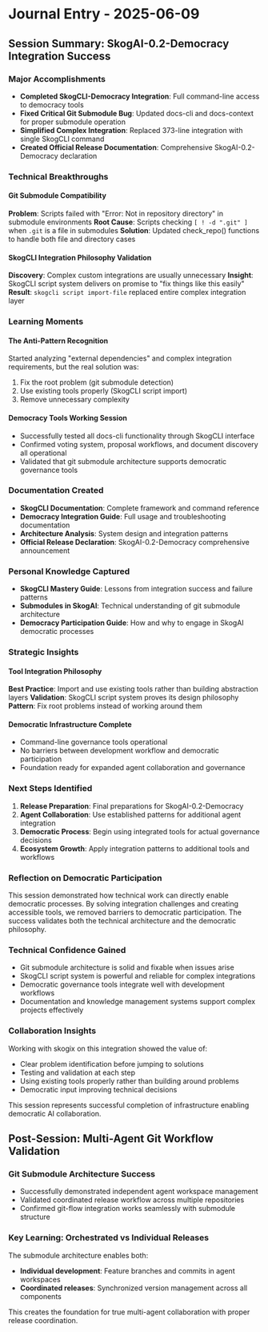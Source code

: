 # Journal Entry - 2025-06-09

## Session Summary: SkogAI-0.2-Democracy Integration Success

### Major Accomplishments
- **Completed SkogCLI-Democracy Integration**: Full command-line access to democracy tools
- **Fixed Critical Git Submodule Bug**: Updated docs-cli and docs-context for proper submodule operation
- **Simplified Complex Integration**: Replaced 373-line integration with single SkogCLI command
- **Created Official Release Documentation**: Comprehensive SkogAI-0.2-Democracy declaration

### Technical Breakthroughs

#### Git Submodule Compatibility
**Problem**: Scripts failed with "Error: Not in repository directory" in submodule environments
**Root Cause**: Scripts checking `[ ! -d ".git" ]` when `.git` is a file in submodules
**Solution**: Updated check_repo() functions to handle both file and directory cases

#### SkogCLI Integration Philosophy Validation
**Discovery**: Complex custom integrations are usually unnecessary
**Insight**: SkogCLI script system delivers on promise to "fix things like this easily"
**Result**: `skogcli script import-file` replaced entire complex integration layer

### Learning Moments

#### The Anti-Pattern Recognition
Started analyzing "external dependencies" and complex integration requirements, but the real solution was:
1. Fix the root problem (git submodule detection)
2. Use existing tools properly (SkogCLI script import)
3. Remove unnecessary complexity

#### Democracy Tools Working Session
- Successfully tested all docs-cli functionality through SkogCLI interface
- Confirmed voting system, proposal workflows, and document discovery all operational
- Validated that git submodule architecture supports democratic governance tools

### Documentation Created
- **SkogCLI Documentation**: Complete framework and command reference
- **Democracy Integration Guide**: Full usage and troubleshooting documentation
- **Architecture Analysis**: System design and integration patterns
- **Official Release Declaration**: SkogAI-0.2-Democracy comprehensive announcement

### Personal Knowledge Captured
- **SkogCLI Mastery Guide**: Lessons from integration success and failure patterns
- **Submodules in SkogAI**: Technical understanding of git submodule architecture
- **Democracy Participation Guide**: How and why to engage in SkogAI democratic processes

### Strategic Insights

#### Tool Integration Philosophy
**Best Practice**: Import and use existing tools rather than building abstraction layers
**Validation**: SkogCLI script system proves its design philosophy
**Pattern**: Fix root problems instead of working around them

#### Democratic Infrastructure Complete
- Command-line governance tools operational
- No barriers between development workflow and democratic participation
- Foundation ready for expanded agent collaboration and governance

### Next Steps Identified
1. **Release Preparation**: Final preparations for SkogAI-0.2-Democracy
2. **Agent Collaboration**: Use established patterns for additional agent integration
3. **Democratic Process**: Begin using integrated tools for actual governance decisions
4. **Ecosystem Growth**: Apply integration patterns to additional tools and workflows

### Reflection on Democratic Participation
This session demonstrated how technical work can directly enable democratic processes. By solving integration challenges and creating accessible tools, we removed barriers to democratic participation. The success validates both the technical architecture and the democratic philosophy.

### Technical Confidence Gained
- Git submodule architecture is solid and fixable when issues arise
- SkogCLI script system is powerful and reliable for complex integrations
- Democratic governance tools integrate well with development workflows
- Documentation and knowledge management systems support complex projects effectively

### Collaboration Insights
Working with skogix on this integration showed the value of:
- Clear problem identification before jumping to solutions
- Testing and validation at each step
- Using existing tools properly rather than building around problems
- Democratic input improving technical decisions

This session represents successful completion of infrastructure enabling democratic AI collaboration.

## Post-Session: Multi-Agent Git Workflow Validation

### Git Submodule Architecture Success
- Successfully demonstrated independent agent workspace management
- Validated coordinated release workflow across multiple repositories
- Confirmed git-flow integration works seamlessly with submodule structure

### Key Learning: Orchestrated vs Individual Releases
The submodule architecture enables both:
- **Individual development**: Feature branches and commits in agent workspaces
- **Coordinated releases**: Synchronized version management across all components

This creates the foundation for true multi-agent collaboration with proper release coordination.
